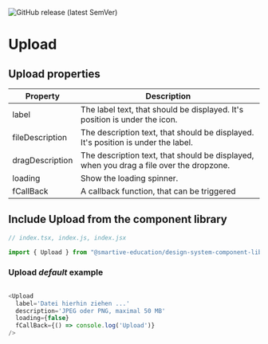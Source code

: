 ![GitHub release (latest SemVer)](https://img.shields.io/github/v/release/smartive-education/design-system-component-library-yeahyeahyeah)
# Upload
## Upload properties
| Property|Description|
|-|-|
|label|The label text, that should be displayed. It's position is under the icon.|
|fileDescription|The description text, that should be displayed. It's position is under the label.|
|dragDescription|The description text, that should be displayed, when you drag a file over the dropzone.|
|loading|Show the loading spinner.|
|fCallBack|A callback function, that can be triggered|

## Include Upload from the component library

```js
// index.tsx, index.js, index.jsx

import { Upload } from "@smartive-education/design-system-component-library-yeahyeahyeah"
```

### Upload *default* example

```js

<Upload
  label='Datei hierhin ziehen ...'
  description='JPEG oder PNG, maximal 50 MB'
  loading={false}
  fCallBack={() => console.log('Upload')}
/>

```